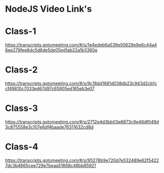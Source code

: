 # NodeJS Video Link's

# Class-1
https://transcripts.gotomeeting.com/#/s/1e4edeb6a539e50629e9e6c44a46ee279fee6dc5d8de5de05ed1ab22a1b3360e

# Class-2
https://transcripts.gotomeeting.com/#/s/9c18dd1681d038db23c943d2cb1ccf49810c7033ed67d97c65905ed185eb3e07

# Class-3
https://transcripts.gotomeeting.com/#/s/2712e4d3bb03e8873c9e46df049d3c875558e3c107e6df4baade76311632cd8d

# Class-4
https://transcripts.gotomeeting.com/#/s/95276b9e720d7e532489e62f54227dc3b4665cee729e7beaa51668c48bb85921




